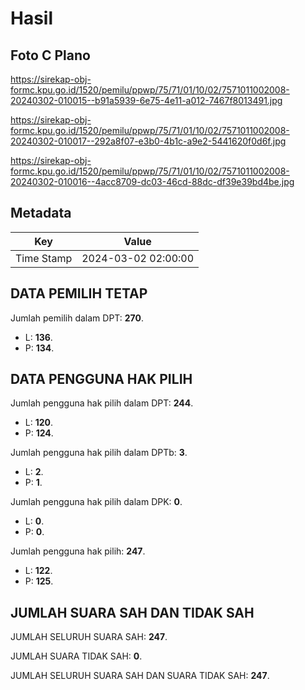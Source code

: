 # Hasil

## Foto C Plano

https://sirekap-obj-formc.kpu.go.id/1520/pemilu/ppwp/75/71/01/10/02/7571011002008-20240302-010015--b91a5939-6e75-4e11-a012-7467f8013491.jpg

https://sirekap-obj-formc.kpu.go.id/1520/pemilu/ppwp/75/71/01/10/02/7571011002008-20240302-010017--292a8f07-e3b0-4b1c-a9e2-5441620f0d6f.jpg

https://sirekap-obj-formc.kpu.go.id/1520/pemilu/ppwp/75/71/01/10/02/7571011002008-20240302-010016--4acc8709-dc03-46cd-88dc-df39e39bd4be.jpg


## Metadata

| Key        | Value               |
| ---------- | ------------------- |
| Time Stamp | 2024-03-02 02:00:00 |


## DATA PEMILIH TETAP

Jumlah pemilih dalam DPT: **270**.
 * L: **136**.
 * P: **134**.

## DATA PENGGUNA HAK PILIH

Jumlah pengguna hak pilih dalam DPT: **244**.
 * L: **120**.
 * P: **124**.

Jumlah pengguna hak pilih dalam DPTb: **3**.
 * L: **2**.
 * P: **1**.

Jumlah pengguna hak pilih dalam DPK: **0**.
 * L: **0**.
 * P: **0**.

Jumlah pengguna hak pilih: **247**.
 * L: **122**.
 * P: **125**.

## JUMLAH SUARA SAH DAN TIDAK SAH

JUMLAH SELURUH SUARA SAH: **247**.

JUMLAH SUARA TIDAK SAH: **0**.

JUMLAH SELURUH SUARA SAH DAN SUARA TIDAK SAH: **247**.


